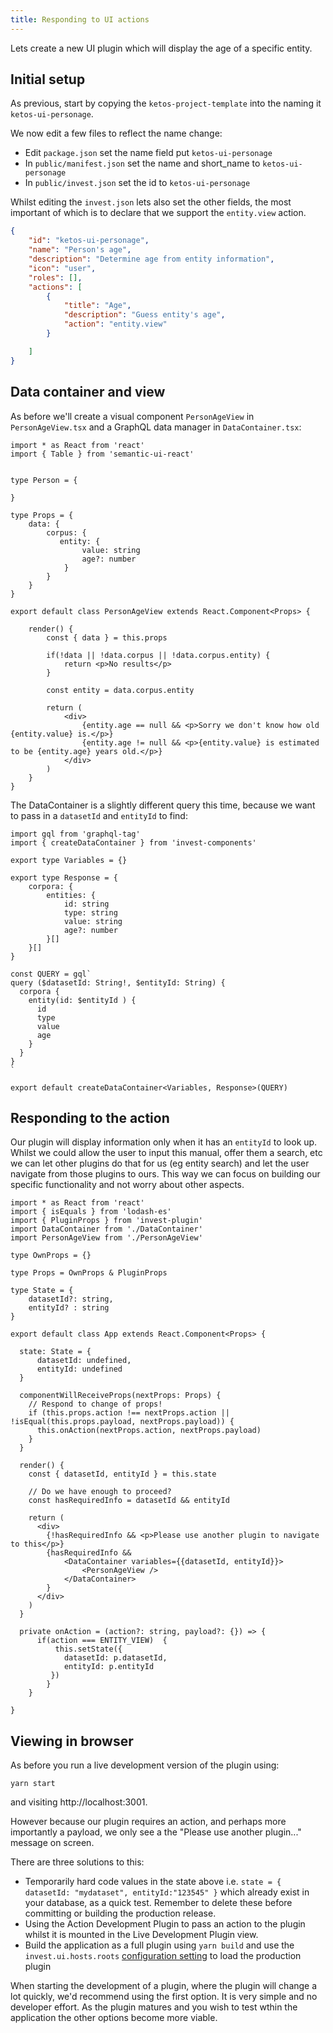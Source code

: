 ```yaml
---
title: Responding to UI actions
---
```



Lets create a new UI plugin which will display the age of a specific entity.

## Initial setup

As previous, start by copying the `ketos-project-template` into the naming it `ketos-ui-personage`.

We now edit a few files to reflect the name change:

* Edit `package.json` set the name field put `ketos-ui-personage`
* In `public/manifest.json` set the name and short_name to `ketos-ui-personage`
* In `public/invest.json` set the id to `ketos-ui-personage`

Whilst editing the `invest.json` lets also set the other fields, the most important of which is to declare that we support the `entity.view` action.

```json
{
    "id": "ketos-ui-personage",
    "name": "Person's age",
    "description": "Determine age from entity information",
    "icon": "user",
    "roles": [],
    "actions": [
        {
            "title": "Age",
            "description": "Guess entity's age",
            "action": "entity.view"
        }

    ]
}

```


## Data container and view 

As before we'll create a visual component `PersonAgeView` in `PersonAgeView.tsx` and a GraphQL data manager in `DataContainer.tsx`:


```tsx
import * as React from 'react'
import { Table } from 'semantic-ui-react'


type Person = {

}

type Props = {
    data: {
        corpus: {
           entity: {
                value: string
                age?: number
            }
        }
    }
}

export default class PersonAgeView extends React.Component<Props> {

    render() {
        const { data } = this.props

        if(!data || !data.corpus || !data.corpus.entity) {
            return <p>No results</p>
        }

        const entity = data.corpus.entity

        return (
            <div>
                {entity.age == null && <p>Sorry we don't know how old {entity.value} is.</p>}
                {entity.age != null && <p>{entity.value} is estimated to be {entity.age} years old.</p>}
            </div>    
        )
    }
}
```


The DataContainer is a slightly different query this time, because we want to pass in a `datasetId` and `entityId` to find: 

```tsx
import gql from 'graphql-tag'
import { createDataContainer } from 'invest-components'

export type Variables = {}

export type Response = {
    corpora: {
        entities: {
            id: string
            type: string
            value: string
            age?: number
        }[]
    }[]
}

const QUERY = gql`
query ($datasetId: String!, $entityId: String) {
  corpora {
    entity(id: $entityId ) {
      id
      type
      value
      age
    }
  }
}
`

export default createDataContainer<Variables, Response>(QUERY)
```

## Responding to the action

Our plugin will display information only when it has an `entityId` to look up. Whilst we could allow the user to input this manual, offer them a search, etc we can let other plugins do that for us (eg entity search) and let the user navigate from those plugins to ours. This way we can focus on building our specific functionality and not worry about other aspects.   

```tsx
import * as React from 'react'
import { isEquals } from 'lodash-es'
import { PluginProps } from 'invest-plugin'
import DataContainer from './DataContainer'
import PersonAgeView from './PersonAgeView'

type OwnProps = {}

type Props = OwnProps & PluginProps

type State = {
    datasetId?: string,
    entityId? : string 
}

export default class App extends React.Component<Props> {

  state: State = {
      datasetId: undefined,
      entityId: undefined
  }

  componentWillReceiveProps(nextProps: Props) {
    // Respond to change of props!
    if (this.props.action !== nextProps.action || !isEqual(this.props.payload, nextProps.payload)) {
      this.onAction(nextProps.action, nextProps.payload)
    }
  }

  render() {
    const { datasetId, entityId } = this.state

    // Do we have enough to proceed?
    const hasRequiredInfo = datasetId && entityId

    return (
      <div>
        {!hasRequiredInfo && <p>Please use another plugin to navigate to this</p>}
        {hasRequiredInfo && 
            <DataContainer variables={{datasetId, entityId}}>
                <PersonAgeView />
            </DataContainer>
        }
      </div>
    )
  }

  private onAction = (action?: string, payload?: {}) => {
      if(action === ENTITY_VIEW)  {
          this.setState({
            datasetId: p.datasetId,
            entityId: p.entityId
         })
        }
    }
  
}

```

## Viewing in browser

As before you run a live development version of the plugin using:

```
yarn start
```

and visiting http://localhost:3001.

However because our plugin requires an action, and perhaps more importantly a payload, we only see a the "Please use another plugin..." message on screen.

There are three solutions to this:

* Temporarily hard code values in the state above i.e. `state = { datasetId: "mydataset", entityId:"123545" }` which already exist in your database, as a quick test. Remember to delete these before committing or building the production release.
* Using the Action Development Plugin to pass an action to the plugin whilst it is mounted in the Live Development Plugin view. 
* Build the application as a full plugin using `yarn build` and use the `invest.ui.hosts.roots` [configuration setting](setup.configuration.html) to load the production plugin

When starting the development of a plugin, where the plugin will change a lot quickly, we'd recommend using the first option. It is very simple and no developer effort. As the plugin matures and you wish to test wthin the application the other options become more viable.

